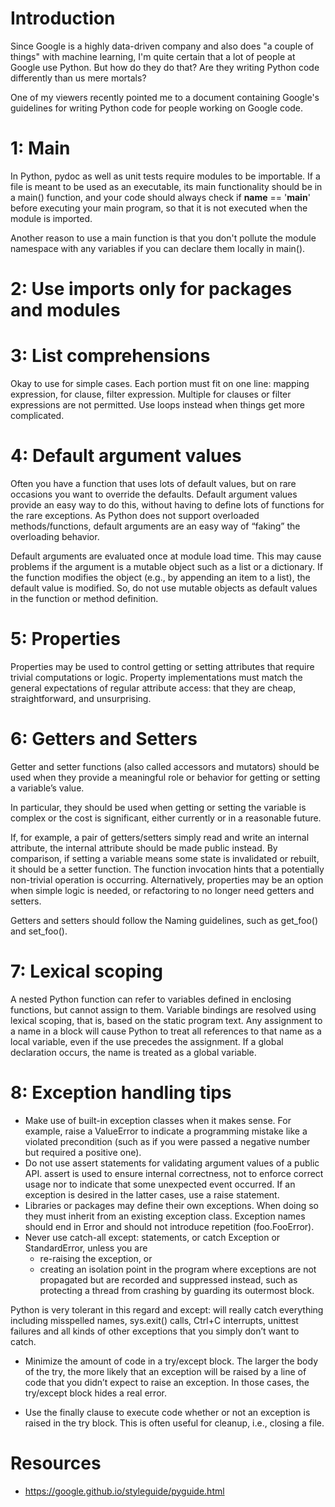 # Introduction

Since Google is a highly data-driven company and also does "a couple of things" with machine learning, I'm quite certain that a lot of people at Google use Python. But how do they do that? Are they writing Python code differently than us mere mortals?

One of my viewers recently pointed me to a document containing Google's guidelines for writing Python code for people working on Google code.

# 1: Main

In Python, pydoc as well as unit tests require modules to be importable. If a file is meant to be used as an executable, its main functionality should be in a main() function, and your code should always check if **name** == '**main**' before executing your main program, so that it is not executed when the module is imported.

Another reason to use a main function is that you don't pollute the module namespace with any variables if you can declare them locally in main().

# 2: Use imports only for packages and modules

# 3: List comprehensions

Okay to use for simple cases. Each portion must fit on one line: mapping expression, for clause, filter expression. Multiple for clauses or filter expressions are not permitted. Use loops instead when things get more complicated.

# 4: Default argument values

Often you have a function that uses lots of default values, but on rare occasions you want to override the defaults. Default argument values provide an easy way to do this, without having to define lots of functions for the rare exceptions. As Python does not support overloaded methods/functions, default arguments are an easy way of “faking” the overloading behavior.

Default arguments are evaluated once at module load time. This may cause problems if the argument is a mutable object such as a list or a dictionary. If the function modifies the object (e.g., by appending an item to a list), the default value is modified. So, do not use mutable objects as default values in the function or method definition.

# 5: Properties

Properties may be used to control getting or setting attributes that require trivial computations or logic. Property implementations must match the general expectations of regular attribute access: that they are cheap, straightforward, and unsurprising.

# 6: Getters and Setters

Getter and setter functions (also called accessors and mutators) should be used when they provide a meaningful role or behavior for getting or setting a variable’s value.

In particular, they should be used when getting or setting the variable is complex or the cost is significant, either currently or in a reasonable future.

If, for example, a pair of getters/setters simply read and write an internal attribute, the internal attribute should be made public instead. By comparison, if setting a variable means some state is invalidated or rebuilt, it should be a setter function. The function invocation hints that a potentially non-trivial operation is occurring. Alternatively, properties may be an option when simple logic is needed, or refactoring to no longer need getters and setters.

Getters and setters should follow the Naming guidelines, such as get_foo() and set_foo().

# 7: Lexical scoping

A nested Python function can refer to variables defined in enclosing functions, but cannot assign to them. Variable bindings are resolved using lexical scoping, that is, based on the static program text. Any assignment to a name in a block will cause Python to treat all references to that name as a local variable, even if the use precedes the assignment. If a global declaration occurs, the name is treated as a global variable.

# 8: Exception handling tips

- Make use of built-in exception classes when it makes sense. For example, raise a ValueError to indicate a programming mistake like a violated precondition (such as if you were passed a negative number but required a positive one).
- Do not use assert statements for validating argument values of a public API. assert is used to ensure internal correctness, not to enforce correct usage nor to indicate that some unexpected event occurred. If an exception is desired in the latter cases, use a raise statement.
- Libraries or packages may define their own exceptions. When doing so they must inherit from an existing exception class. Exception names should end in Error and should not introduce repetition (foo.FooError).
- Never use catch-all except: statements, or catch Exception or StandardError, unless you are
  - re-raising the exception, or
  - creating an isolation point in the program where exceptions are not propagated but are recorded and suppressed instead, such as protecting a thread from crashing by guarding its outermost block.

Python is very tolerant in this regard and except: will really catch everything including misspelled names, sys.exit() calls, Ctrl+C interrupts, unittest failures and all kinds of other exceptions that you simply don’t want to catch.

- Minimize the amount of code in a try/except block. The larger the body of the try, the more likely that an exception will be raised by a line of code that you didn’t expect to raise an exception. In those cases, the try/except block hides a real error.

- Use the finally clause to execute code whether or not an exception is raised in the try block. This is often useful for cleanup, i.e., closing a file.

# Resources

- https://google.github.io/styleguide/pyguide.html
